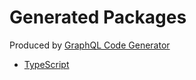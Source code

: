 # Generated Packages
Produced by [GraphQL Code Generator](https://graphql-code-generator.com/)
 - [TypeScript](./TypeScript/README.md)
